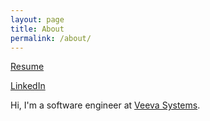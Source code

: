 ```yaml
---
layout: page
title: About
permalink: /about/
---
```


[Resume](https://nithinara.com/shrinithi_narayanan_resume.pdf)

[LinkedIn](https://linkedin.com/in/nithinara)

Hi, I'm a software engineer at [Veeva Systems](https://www.veeva.com).